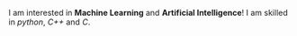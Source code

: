 I am interested in **Machine Learning** and **Artificial Intelligence**! 
I am skilled in *python*, *C++* and *C*.
